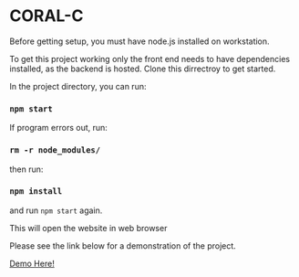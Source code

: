 # CORAL-C

Before getting setup, you must have node.js installed on workstation.

To get this project working only the front end needs to have dependencies installed, as the backend is hosted.
Clone this dirrectroy to get started. 

In the project directory, you can run:

### `npm start`

If program errors out, run:

### `rm -r node_modules/`

then run:

### `npm install`

and run `npm start` again.

This will open the website in web browser

Please see the link below for a demonstration of the project. 

[Demo Here!](https://youtu.be/o_2CzSkpj3I)
